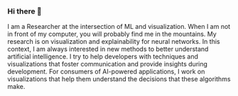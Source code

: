 ### Hi there 👋

I am a Researcher at the intersection of ML and visualization. When I am not in front of my computer, you will probably find me in the mountains.
My research is on visualization and explainability for neural networks. In this context, I am always interested in new methods to better understand artificial intelligence. I try to help developers with techniques and visualizations that foster communication and provide insights during development. For consumers of AI-powered applications, I work on visualizations that help them understand the decisions that these algorithms make.
